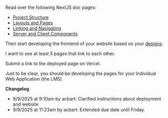 Read over the following NextJS doc pages:

*   [Project Structure](./project_structure.md)
*   [Layouts and Pages](./layouts_and_pages.md)
*   [Linking and Navigating](./linking_and_navigating.md)
*   [Server and Client Components](./server_and_client_components.md)

Then start developing the frontend of your website based on your [designs](../planning/planning.md).

I want to see at least 5 pages that link to each other.

Submit a link to the deployed page on Vercel.

Just to be clear, you should be developing the pages for your Individual Web Application (the LMS).

**Changelog**

*   9/9/2025 at 9:10am by acbart: Clarified instructions about deployment and website
*   9/9/2025 at 11:23am by acbart: Extended due date until Friday.